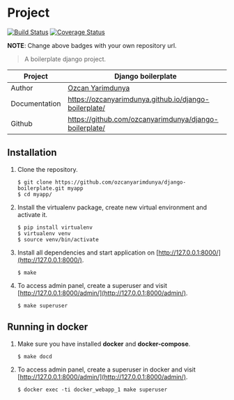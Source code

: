 # Project

[![Build Status](https://travis-ci.org/ozcanyarimdunya/django-boilerplate.svg?branch=master)](https://travis-ci.org/ozcanyarimdunya/django-boilerplate)
[![Coverage Status](https://coveralls.io/repos/github/ozcanyarimdunya/django-boilerplate/badge.svg?branch=master)](https://coveralls.io/github/ozcanyarimdunya/django-boilerplate?branch=master)

**NOTE**: Change above badges with your own repository url.

> A boilerplate django project.

| Project       | Django boilerplate                                     |
| ------------- | ------------------------------------------------------ |
| Author        | [Ozcan Yarimdunya](http://semiworld.org/)              |
| Documentation | https://ozcanyarimdunya.github.io/django-boilerplate/  |
| Github        | https://github.com/ozcanyarimdunya/django-boilerplate/ |

## Installation

1. Clone the repository.
   ```
   $ git clone https://github.com/ozcanyarimdunya/django-boilerplate.git myapp
   $ cd myapp/
   ```

2. Install the virtualenv package, create new virtual environment and activate it.
   ```
   $ pip install virtualenv
   $ virtualenv venv
   $ source venv/bin/activate
   ```

3. Install all dependencies and start application on [http://127.0.0.1:8000/](http://127.0.0.1:8000/).
   ```
   $ make
   ```

4. To access admin panel, create a superuser and visit [http://127.0.0.1:8000/admin/](http://127.0.0.1:8000/admin/).
   ```
   $ make superuser
   ```
    
## Running in docker

1. Make sure you have installed **docker** and **docker-compose**.
   ```
   $ make docd
   ```

2. To access admin panel, create a superuser in docker and visit [http://127.0.0.1:8000/admin/](http://127.0.0.1:8000/admin/).
   ```
   $ docker exec -ti docker_webapp_1 make superuser
   ```
